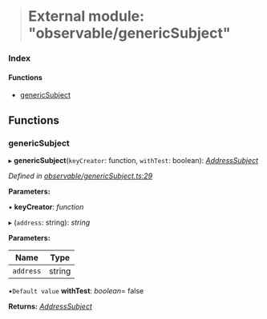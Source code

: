 > # External module: "observable/genericSubject"

### Index

#### Functions

* [genericSubject](_observable_genericsubject_.md#genericsubject)

## Functions

###  genericSubject

▸ **genericSubject**(`keyCreator`: function, `withTest`: boolean): *[AddressSubject](_observable_types_.md#addresssubject)*

*Defined in [observable/genericSubject.ts:29](https://github.com/polkadot-js/ui/blob/5da5645/packages/ui-keyring/src/observable/genericSubject.ts#L29)*

**Parameters:**

▪ **keyCreator**: *function*

▸ (`address`: string): *string*

**Parameters:**

Name | Type |
------ | ------ |
`address` | string |

▪`Default value`  **withTest**: *boolean*= false

**Returns:** *[AddressSubject](_observable_types_.md#addresssubject)*